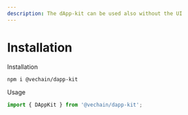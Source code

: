 ```yaml
---
description: The dApp-kit can be used also without the UI
---
```


# Installation

Installation

```bash
npm i @vechain/dapp-kit
```

Usage

```typescript
import { DAppKit } from '@vechain/dapp-kit';
```
